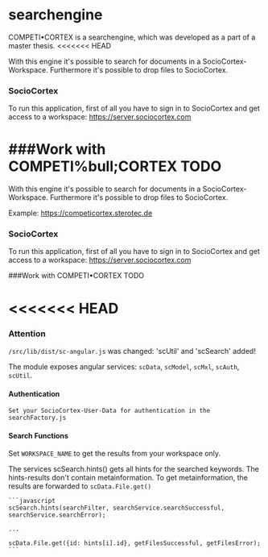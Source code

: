 # searchengine
COMPETI&bull;CORTEX is a searchengine, which was developed as a part of a master thesis.
<<<<<<< HEAD

With this engine it's possible to search for documents in a SocioCortex-Workspace.
Furthermore it's possible to drop files to SocioCortex.


### SocioCortex
To run this application, first of all you have to sign in to SocioCortex and get access to a workspace:
https://server.sociocortex.com


###Work with COMPETI%bull;CORTEX
TODO
=======

With this engine it's possible to search for documents in a SocioCortex-Workspace.
Furthermore it's possible to drop files to SocioCortex.

Example: https://competicortex.sterotec.de



### SocioCortex
To run this application, first of all you have to sign in to SocioCortex and get access to a workspace:
https://server.sociocortex.com


###Work with COMPETI&bull;CORTEX
TODO

<<<<<<< HEAD
=======


### Attention
`/src/lib/dist/sc-angular.js` was changed: 'scUtil' and 'scSearch' added! 
   
The module exposes angular services: `scData`, `scModel`, `scMxl`, `scAuth`, `scUtil`.


#### Authentication
    Set your SocioCortex-User-Data for authentication in the searchFactory.js
   
    
#### Search Functions
Set `WORKSPACE_NAME` to get the results from your workspace only.
    
The services scSearch.hints() gets all hints for the searched keywords.
The hints-results don't contain metainformation. To get metainformation, 
the results are forwarded to `scData.File.get()`
    
    
    ```javascript
    scSearch.hints(searchFilter, searchService.searchSuccessful, searchService.searchError);
    
    ...
    
    scData.File.get({id: hints[i].id}, getFilesSuccessful, getFilesError);
    ```
